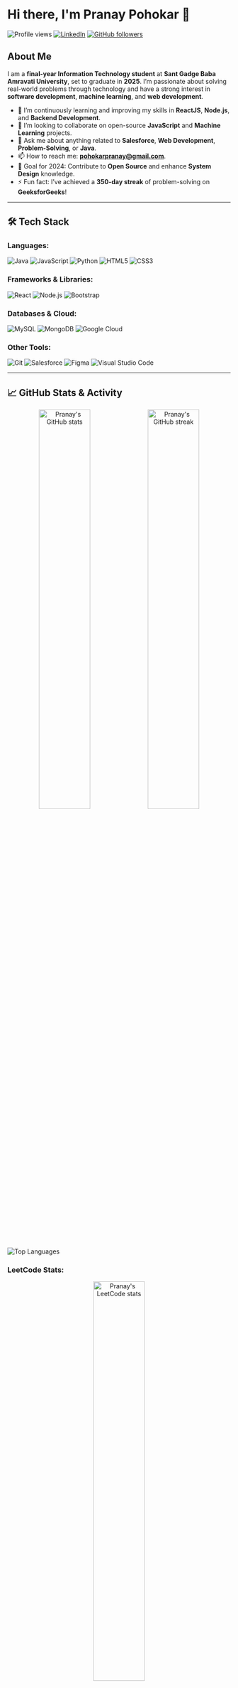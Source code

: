 # Hi there, I'm Pranay Pohokar 👋

![Profile views](https://gpvc.arturio.dev/devloperpranav) 
[![LinkedIn](https://img.shields.io/badge/LinkedIn-Pranay%20Pohokar-blue?logo=linkedin)](https://www.linkedin.com/in/pranay-pohokar-067937212/)
[![GitHub followers](https://img.shields.io/github/followers/devloperpranav?label=Follow&style=social)](https://github.com/devloperpranav)

## About Me
I am a **final-year Information Technology student** at **Sant Gadge Baba Amravati University**, set to graduate in **2025**. I’m passionate about solving real-world problems through technology and have a strong interest in **software development**, **machine learning**, and **web development**.


- 🔭 I’m continuously learning and improving my skills in **ReactJS**, **Node.js**, and **Backend Development**.
- 👯 I’m looking to collaborate on open-source **JavaScript** and **Machine Learning** projects.
- 💬 Ask me about anything related to **Salesforce**, **Web Development**, **Problem-Solving**, or **Java**.
- 📫 How to reach me: **pohokarpranay@gmail.com**.
- 🎯 Goal for 2024: Contribute to **Open Source** and enhance **System Design** knowledge.
- ⚡ Fun fact: I’ve achieved a **350-day streak** of problem-solving on **GeeksforGeeks**!

---

## 🛠 Tech Stack

### Languages:
![Java](https://img.shields.io/badge/Java-007396?style=for-the-badge&logo=java&logoColor=white)
![JavaScript](https://img.shields.io/badge/JavaScript-F7DF1E?style=for-the-badge&logo=javascript&logoColor=black)
![Python](https://img.shields.io/badge/Python-3776AB?style=for-the-badge&logo=python&logoColor=white)
![HTML5](https://img.shields.io/badge/HTML5-E34F26?style=for-the-badge&logo=html5&logoColor=white)
![CSS3](https://img.shields.io/badge/CSS3-1572B6?style=for-the-badge&logo=css3&logoColor=white)

### Frameworks & Libraries:
![React](https://img.shields.io/badge/React-61DAFB?style=for-the-badge&logo=react&logoColor=black)
![Node.js](https://img.shields.io/badge/Node.js-43853D?style=for-the-badge&logo=node-dot-js&logoColor=white)
![Bootstrap](https://img.shields.io/badge/Bootstrap-563D7C?style=for-the-badge&logo=bootstrap&logoColor=white)

### Databases & Cloud:
![MySQL](https://img.shields.io/badge/MySQL-00000F?style=for-the-badge&logo=mysql&logoColor=white)
![MongoDB](https://img.shields.io/badge/MongoDB-47A248?style=for-the-badge&logo=mongodb&logoColor=white)
![Google Cloud](https://img.shields.io/badge/Google%20Cloud-4285F4?style=for-the-badge&logo=google-cloud&logoColor=white)

### Other Tools:
![Git](https://img.shields.io/badge/Git-F05032?style=for-the-badge&logo=git&logoColor=white)
![Salesforce](https://img.shields.io/badge/Salesforce-00A1E0?style=for-the-badge&logo=salesforce&logoColor=white)
![Figma](https://img.shields.io/badge/Figma-F24E1E?style=for-the-badge&logo=figma&logoColor=white)
![Visual Studio Code](https://img.shields.io/badge/VS%20Code-007ACC?style=for-the-badge&logo=visual-studio-code&logoColor=white)

---

## 📈 GitHub Stats & Activity

<p align="center">
  <img width="48%" src="https://github-readme-stats.vercel.app/api?username=devloperpranav&show_icons=true&theme=radical" alt="Pranay's GitHub stats">
  <img width="48%" src="https://github-readme-streak-stats.herokuapp.com/?user=devloperpranav&theme=radical" alt="Pranay's GitHub streak">
</p>

![Top Languages](https://github-readme-stats.vercel.app/api/top-langs/?username=devloperpranav&layout=compact&theme=radical)

### LeetCode Stats:
<p align="center">
  <img width="48%" src="https://leetcard.jacoblin.cool/PranayPohokar?theme=dark&font=Abel&ext=heatmap" alt="Pranay's LeetCode stats">
</p>

### GeeksforGeeks Stats:
<p align="center">
  <img width="48%" src="https://geeks-for-geeks-stats-api-napiyo.vercel.app/?username=pranav_6707" alt="Pranay's GeeksforGeeks stats">
</p>

---


## 🏆 Achievements & Certifications
- **Salesforce Developer Virtual Internship** (July-August 2024)
  - Earned **Super Badges**: Apex Specialist, Process Automation Specialist, Developer Super Set
- **GeeksforGeeks**: 350+ day problem-solving streak
- **LeetCode**: 400-day problem-solving streak
- **Certification in Google Cloud Fundamentals**

---

## 💬 Let’s Connect!
I’m always open to discussions, collaborations! Feel free to reach out to me on:

- 📧 Email: pohokarpranay@gmail.com
- 💼 [LinkedIn]([https://www.linkedin.com/in/pranay-pohokar/](https://www.linkedin.com/in/pranay-pohokar-067937212/))
- 🖥️ [GitHub]([https://github.com/pranay-pohokar](https://github.com/devloperpranav))

Thanks for visiting my profile! 😊
